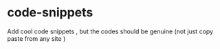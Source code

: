 # code-snippets

Add cool code snippets , but the codes should be genuine (not just copy paste from any site )
